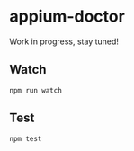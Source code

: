 appium-doctor
===================

Work in progress, stay tuned!

## Watch

```
npm run watch
```

## Test

```
npm test
```
